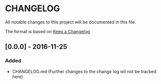 # CHANGELOG

All notable changes to this project will be documented in this file.

The format is based on [Keep a Changelog](http://keepachangelog.com/)

## [0.0.0] - 2016-11-25
### Added
- CHANGELOG.md (Further changes to the change log wil not be tracked here)